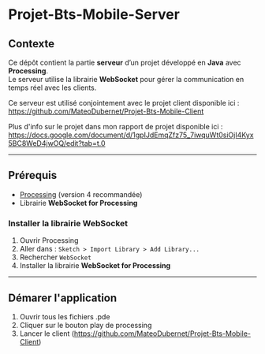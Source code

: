 ﻿# Projet-Bts-Mobile-Server
## Contexte

Ce dépôt contient la partie **serveur** d’un projet développé en **Java** avec **Processing**.\
Le serveur utilise la librairie **WebSocket** pour gérer la communication en temps réel avec les clients.

Ce serveur est utilisé conjointement avec le projet client disponible ici : https://github.com/MateoDubernet/Projet-Bts-Mobile-Client

Plus d'info sur le projet dans mon rapport de projet disponible ici : https://docs.google.com/document/d/1gpIJdEmqZfz75_7iwquWt0siOjI4Kyx5BC8WeD4jwOQ/edit?tab=t.0

---

## Prérequis
- [Processing](https://processing.org/download) (version 4 recommandée)  
- Librairie **WebSocket for Processing**

### Installer la librairie WebSocket
1. Ouvrir Processing  
2. Aller dans : `Sketch > Import Library > Add Library...`  
3. Rechercher `WebSocket`  
4. Installer la librairie **WebSocket for Processing**  

---

## Démarer l'application
1. Ouvrir tous les fichiers .pde
2. Cliquer sur le bouton play de processing
3. Lancer le client (https://github.com/MateoDubernet/Projet-Bts-Mobile-Client)









